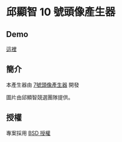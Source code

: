 # 邱顯智 10 號頭像產生器

## Demo

[這裡](http://yhsiang.github.io/10)


## 簡介

本產生器由 [7號頭像產生器](https://github.com/goooooooogle/7) 開發

圖片由邱顯智競選團隊提供。

## 授權

專案採用 [BSD 授權](LICENSE)
